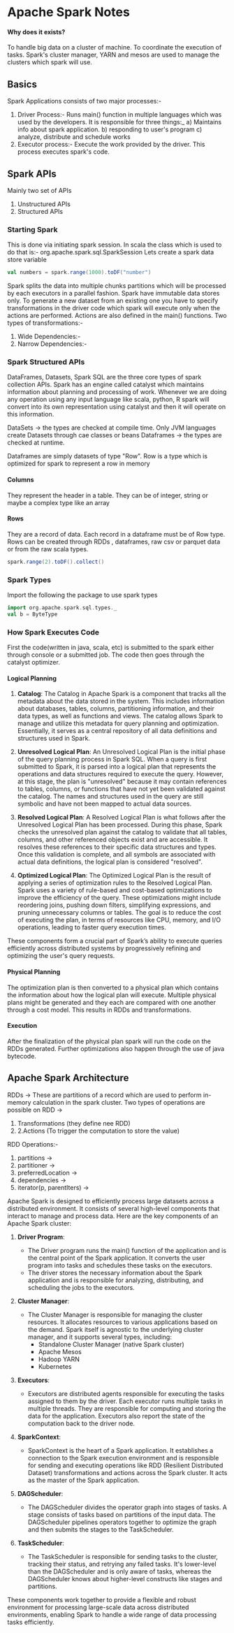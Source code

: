 # Apache Spark Notes

#### Why does it exists?
To handle big data on a cluster of machine. To coordinate the execution of tasks.
Spark's cluster manager, YARN and mesos are used to manage the clusters which spark will use.

## Basics
Spark Applications consists of two major processes:-
1. Driver Process:- Runs main() function in multiple languages which was used by the developers.
It is responsible for three things:_
a) Maintains info about spark application. b) responding to user's program c) analyze, distribute and schedule works
2. Executor process:- Execute the work provided by the driver. This process executes spark's code.

## Spark APIs
Mainly two set of APIs
1. Unstructured APIs
2. Structured APIs

### Starting Spark
This is done via initiating spark session. In scala the class which is used to do that is:-
org.apache.spark.sql.SparkSession
Lets create a spark data store variable
```scala
val numbers = spark.range(1000).toDF("number")
```
Spark splits the data into multiple chunks partitions which will be processed by each executors in a parallel fashion.
Spark have immutable data stores only. To generate a new dataset from an existing one you have to specify transformations 
in the driver code which spark will execute only when the actions are performed. Actions are also defined in the main() functions.
Two types of transformations:-
1. Wide Dependencies:-
2. Narrow Dependencies:-


### Spark Structured APIs
DataFrames, Datasets, Spark SQL are the three core types of spark collection APIs.
Spark has an engine called catalyst which maintains information about planning and processing of 
work. 
Whenever we are doing any operation using any input language like scala, python, R spark will convert into its own 
representation using catalyst and then it will operate on this information.

DataSets -> the types are checked at compile time. Only JVM languages create Datasets through cae classes or beans
Dataframes -> the types are checked at runtime.

Dataframes are simply datasets of type "Row". Row is a type which is optimized for spark to represent a row in memory

#### Columns
They represent the header in a table. They can be of integer, string or maybe a complex type like an array

#### Rows
They are a record of data. Each record in a dataframe must be of Row type. Rows can be created through RDDs
, dataframes, raw csv or parquet data or from the raw scala types.
```scala
spark.range(2).toDF().collect()
```

### Spark Types
Import the following the package to use spark types

```scala
import org.apache.spark.sql.types._
val b = ByteType
```

### How Spark Executes Code
First the code(written in java, scala, etc) is submitted to the spark either through console or a submitted job. 
The code then goes through the catalyst optimizer.

#### Logical Planning
1. **Catalog**:
The Catalog in Apache Spark is a component that tracks all the metadata about the data stored in the system. 
This includes information about databases, tables, columns, partitioning information, and their data types, 
as well as functions and views. The catalog allows Spark to manage and utilize this metadata for query planning 
and optimization. Essentially, it serves as a central repository of all data definitions and structures used in Spark.

2. **Unresolved Logical Plan**:
An Unresolved Logical Plan is the initial phase of the query planning process in Spark SQL. When a query is first 
submitted to Spark, it is parsed into a logical plan that represents the operations and data structures required to 
execute the query. However, at this stage, the plan is "unresolved" because it may contain references to tables, columns, 
or functions that have not yet been validated against the catalog. The names and structures used in the query are still 
symbolic and have not been mapped to actual data sources.

3. **Resolved Logical Plan**:
A Resolved Logical Plan is what follows after the Unresolved Logical Plan has been processed. During this phase, 
Spark checks the unresolved plan against the catalog to validate that all tables, columns, and other referenced objects 
exist and are accessible. It resolves these references to their specific data structures and types. Once this validation 
is complete, and all symbols are associated with actual data definitions, the logical plan is considered "resolved".

4. **Optimized Logical Plan**:
   The Optimized Logical Plan is the result of applying a series of optimization rules to the Resolved Logical Plan. 
Spark uses a variety of rule-based and cost-based optimizations to improve the efficiency of the query. 
These optimizations might include reordering joins, pushing down filters, simplifying expressions, and pruning 
unnecessary columns or tables. The goal is to reduce the cost of executing the plan, in terms of resources like CPU, 
memory, and I/O operations, leading to faster query execution times.

These components form a crucial part of Spark’s ability to execute queries efficiently across distributed systems by 
progressively refining and optimizing the user's query requests.

#### Physical Planning
The optimization plan is then converted to a physical plan which contains the information about how the logical plan will
execute. Multiple physical plans might be generated and they each are compared with one another through a cost model.
This results in RDDs and transformations.

#### Execution
After the finalization of the physical plan spark will run the code on the RDDs generated. Further optimizations also 
happen through the use of java bytecode.

## Apache Spark Architecture

RDDs -> These are partitions of a record which are used to perform in-memory calculation in the spark cluster.
Two types of operations are possible on RDD -> 
1. Transformations (they define nee RDD) 
2. 2.Actions (To trigger the computation to store the value)

RDD Operations:-
1. partitions ->
2. partitioner ->
3. preferredLocation -> 
4. dependencies ->
5. iterator(p, parentIters) ->

Apache Spark is designed to efficiently process large datasets across a distributed environment. It consists of several high-level components that interact to manage and process data. Here are the key components of an Apache Spark cluster:

1. **Driver Program**:
   - The Driver program runs the main() function of the application and is the central point of the Spark application. It converts the user program into tasks and schedules these tasks on the executors.
   - The driver stores the necessary information about the Spark application and is responsible for analyzing, distributing, and scheduling the jobs to the executors.

2. **Cluster Manager**:
   - The Cluster Manager is responsible for managing the cluster resources. It allocates resources to various applications based on the demand. Spark itself is agnostic to the underlying cluster manager, and it supports several types, including:
      - Standalone Cluster Manager (native Spark cluster)
      - Apache Mesos
      - Hadoop YARN
      - Kubernetes

3. **Executors**:
   - Executors are distributed agents responsible for executing the tasks assigned to them by the driver. Each executor runs multiple tasks in multiple threads. They are responsible for computing and storing the data for the application. Executors also report the state of the computation back to the driver node.

4. **SparkContext**:
   - SparkContext is the heart of a Spark application. It establishes a connection to the Spark execution environment and is responsible for sending and executing operations like RDD (Resilient Distributed Dataset) transformations and actions across the Spark cluster. It acts as the master of the Spark application.

5. **DAGScheduler**:
   - The DAGScheduler divides the operator graph into stages of tasks. A stage consists of tasks based on partitions of the input data. The DAGScheduler pipelines operators together to optimize the graph and then submits the stages to the TaskScheduler.

6. **TaskScheduler**:
   - The TaskScheduler is responsible for sending tasks to the cluster, tracking their status, and retrying any failed tasks. It's lower-level than the DAGScheduler and is only aware of tasks, whereas the DAGScheduler knows about higher-level constructs like stages and partitions.

These components work together to provide a flexible and robust environment for processing large-scale data across distributed environments, enabling Spark to handle a wide range of data processing tasks efficiently.










